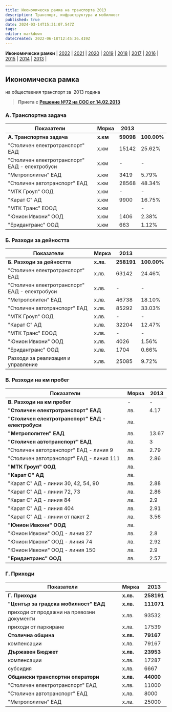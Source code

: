 ```yaml
---
title: Икономическа рамка на транспорта 2013
description: Транспорт, инфраструктура и мобилност
published: true
date: 2024-03-14T15:31:07.547Z
tags: 
editor: markdown
dateCreated: 2022-06-18T12:45:36.419Z
---
```


**Икономически рамки** | [2022](/bg/economics-and-society/economic-framework/2022) | [2021](/bg/economics-and-society/economic-framework/2021) | [2020](/bg/economics-and-society/economic-framework/2020) | [2019](/bg/economics-and-society/economic-framework/2019) | [2018](/bg/economics-and-society/economic-framework/2018) | [2017](/bg/economics-and-society/economic-framework/2017) | [2016](/bg/economics-and-society/economic-framework/2016) | [2015](/bg/economics-and-society/economic-framework/2015) | [2014](/bg/economics-and-society/economic-framework/2014) | [2013](/bg/economics-and-society/economic-framework/2013) |

---

## **Икономическа рамка**  
на обществения транспорт за  2013 година

> **Приета с** [**Решение №72 на СОС от 14.02.2013**](http://trinmo.org/bg/politics/sofia-council-decisions#%D1%80%D0%B5%D1%88%D0%B5%D0%BD%D0%B8%D0%B5-no72-%D0%BD%D0%B0-%D1%81%D0%BE%D1%81-%D0%BE%D1%82-14022013)

### **А. Транспортна задача**

| Показатели | Мярка | 2013 |     |
| --- | --- | --- | --- |
| **А. Транспортна задача** | **х.км** | **59098** | **100.00%** |
| "Столичен електротранспорт" ЕАД | х.км | 15142 | 25.62% |
| "Столичен електротранспорт" ЕАД - електробуси | х.км | \-  | \-  |
| "Метрополитен" ЕАД | х.км | 3419 | 5.79% |
| "Столичен автотранспорт" ЕАД | х.км | 28568 | 48.34% |
| "МТК Гроуп" ООД | х.км | \-  | \-  |
| "Карат С" АД | х.км | 9900 | 16.75% |
| "МТК Транс" ЕООД | х.км |     | \-  |
| "Юнион Ивкони" ООД | х.км | 1406 | 2.38% |
| "Еридантранс" ООД | х.км | 663 | 1.12% |

### Б. Разходи за дейността

| Показатели | Мярка | 2013 |     |
| --- | --- | --- | --- |
| **Б. Разходи за дейността** | **х.лв.** | **258191** | **100.00%** |
| "Столичен електротранспорт" ЕАД | х.лв. | 63142 | 24.46% |
| "Столичен електротранспорт" ЕАД - електробуси | х.лв. | \-  | \-  |
| "Метрополитен" ЕАД | х.лв. | 46738 | 18.10% |
| "Столичен автотранспорт" ЕАД | х.лв. | 85292 | 33.03% |
| "МТК Гроуп" ООД | х.лв. | \-  | \-  |
| "Карат С" АД | х.лв. | 32204 | 12.47% |
| "МТК Транс" ЕООД | х.лв. | \-  | \-  |
| "Юнион Ивкони" ООД | х.лв. | 4026 | 1.56% |
| "Еридантранс" ООД | х.лв. | 1704 | 0.66% |
| Разходи за реализация и управление | х.лв. | 25085 | 9.72% |

### В. Разходи на км пробег

| Показатели | Мярка | 2013 |
| --- | --- | --- |
| **В. Разходи на км пробег** | -   | -   |
| **"Столичен електротранспорт" ЕАД** | лв. | 4.17 |
| **"Столичен електротранспорт" ЕАД - електробуси** | лв. |     |
| **"Метрополитен" ЕАД** | лв. | 13.67 |
| **"Столичен автотранспорт" ЕАД** | лв. | 3   |
| "Столичен автотранспорт" ЕАД - линия 9 | лв. | 2.79 |
| "Столичен автотранспорт" ЕАД - линия 111 | лв. | 2.86 |
| **"МТК Гроуп" ООД** | лв. |     |
| **"Карат С" АД** | лв. |     |
| "Карат С" АД - линии 30, 42, 54, 90 | лв. | 2.88 |
| "Карат С" АД - линии 72, 73 | лв. | 2.86 |
| "Карат С" АД - линия 84 | лв. | 2.9 |
| "Карат С" АД - линия 404 | лв. | 2.91 |
| "Карат С" АД - линии от пакет 2 | лв. | 3.56 |
| **"Юнион Ивкони" ООД** | лв. |     |
| "Юнион Ивкони" ООД - линия 27 | лв. | 2.8 |
| "Юнион Ивкони" ООД - линия 74 | лв. | 2.92 |
| "Юнион Ивкони" ООД - линия 150 | лв. | 2.9 |
| **"Еридантранс" ООД** | лв. | 2.57 |

### Г. Приходи

| **Показатели** | **Мярка** | **2013** |
| --- | --- | --- |
| **Г. Приходи** | **х.лв.** | **258191** |
| **"Център за градска мобилност" ЕАД** | **х.лв.** | **111071** |
| приходи от продажни на превозни документи | х.лв. | 93532 |
| приходи от паркиране | х.лв. | 17539 |
| **Столична община** | **х.лв.** | **79167** |
| компенсации | х.лв. | 79167 |
| **Държавен Бюджет** | **х.лв.** | **23953** |
| компенсации | х.лв. | 17287 |
| субсидия | х.лв. | 6667 |
| **Общински транспортни оператори** | **х.лв.** | **44000** |
| "Столичен електротранспорт" ЕАД | х.лв. | 11000 |
| "Столичен автотранспорт" ЕАД | х.лв. | 8000 |
| "Метрополитен" ЕАД | х.лв. | 25000 |
